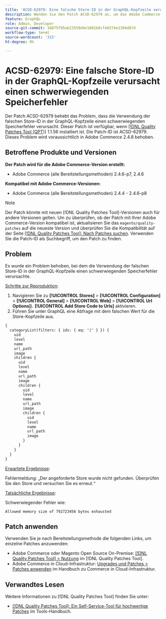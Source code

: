 ```yaml
---
title: 'ACSD-62979: Eine falsche Store-ID in der GraphQL-Kopfzeile verursacht einen schwerwiegenden Speicherfehler'
description: Wenden Sie den Patch ACSD-62979 an, um das Adobe Commerce-Problem zu beheben, bei dem die Verwendung der falschen Store-ID in der GraphQL-Kopfzeile einen schwerwiegenden Speicherfehler verursacht
feature: GraphQL
role: Admin, Developer
source-git-commit: 16875f95ab23559d4e1081b8cfe0374e1394d87d
workflow-type: tm+mt
source-wordcount: '315'
ht-degree: 0%

---
```



# ACSD-62979: Eine falsche Store-ID in der GraphQL-Kopfzeile verursacht einen schwerwiegenden Speicherfehler

Der Patch ACSD-62979 behebt das Problem, dass die Verwendung der falschen Store-ID in der GraphQL-Kopfzeile einen schwerwiegenden Speicherfehler verursacht. Dieser Patch ist verfügbar, wenn [[!DNL Quality Patches Tool (QPT)]](/help/tools/quality-patches-tool/quality-patches-tool-to-self-serve-quality-patches.md) 1.1.56 installiert ist. Die Patch-ID ist ACSD-62979. Dieses Problem wird voraussichtlich in Adobe Commerce 2.4.8 behoben.

## Betroffene Produkte und Versionen

**Der Patch wird für die Adobe Commerce-Version erstellt:**

* Adobe Commerce (alle Bereitstellungsmethoden) 2.4.6-p7, 2.4.6

**Kompatibel mit Adobe Commerce-Versionen:**

* Adobe Commerce (alle Bereitstellungsmethoden) 2.4.4 - 2.4.6-p8

>[!NOTE]
>
>Der Patch könnte mit neuen [!DNL Quality Patches Tool]-Versionen auch für andere Versionen gelten. Um zu überprüfen, ob der Patch mit Ihrer Adobe Commerce-Version kompatibel ist, aktualisieren Sie das `magento/quality-patches` auf die neueste Version und überprüfen Sie die Kompatibilität auf der Seite [[!DNL Quality Patches Tool]: Nach Patches suchen](https://experienceleague.adobe.com/tools/commerce-quality-patches/index.html). Verwenden Sie die Patch-ID als Suchbegriff, um den Patch zu finden.

## Problem

Es wurde ein Problem behoben, bei dem die Verwendung der falschen Store-ID in der GraphQL-Kopfzeile einen schwerwiegenden Speicherfehler verursachte.

<u>Schritte zur Reproduktion</u>:

1. Navigieren Sie zu **[!UICONTROL Stores]** > **[!UICONTROL Configuration]** > **[!UICONTROL General]** > **[!UICONTROL Web]** > **[!UICONTROL Url Options]**). **[!UICONTROL Add Store Code to Urls]** aktivieren.
1. Führen Sie unter GraphQL eine Abfrage mit dem falschen Wert für die Store-Kopfzeile aus.

```graphql
{
  categoryList(filters: { ids: { eq: "2" } }) {
    uid
    level
    name
    url_path
    image
    children {
      uid
      level
      name
      url_path
      image
      children {
        uid
        level
        name
        url_path
        image
        children {
          uid
          level
          name
          url_path
          image
        }
      }
    }
  }
}
```

<u>Erwartete Ergebnisse</u>:

Fehlermeldung: „Der angeforderte Store wurde nicht gefunden. Überprüfen Sie den Store und versuchen Sie es erneut.“

<u>Tatsächliche Ergebnisse</u>:

Schwerwiegender Fehler wie:

```Allowed memory size of 792723456 bytes exhausted```

## Patch anwenden

Verwenden Sie je nach Bereitstellungsmethode die folgenden Links, um einzelne Patches anzuwenden:

* Adobe Commerce oder Magento Open Source On-Premise: [[!DNL Quality Patches Tool] > Nutzung](/help/tools/quality-patches-tool/usage.md) im [!DNL Quality Patches Tool].
* Adobe Commerce in Cloud-Infrastruktur: [Upgrades und Patches > Patches anwenden](https://experienceleague.adobe.com/docs/commerce-cloud-service/user-guide/develop/upgrade/apply-patches.html) im Handbuch zu Commerce in Cloud-Infrastruktur.

## Verwandtes Lesen

Weitere Informationen zu [!DNL Quality Patches Tool] finden Sie unter:

* [[!DNL Quality Patches Tool]: Ein Self-Service-Tool für hochwertige Patches](/help/tools/quality-patches-tool/quality-patches-tool-to-self-serve-quality-patches.md) im Tools-Handbuch.

